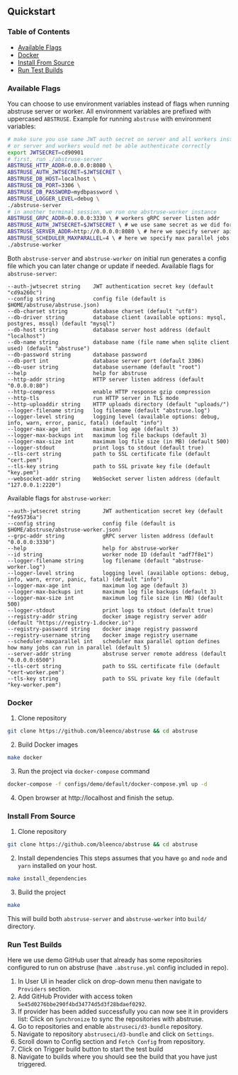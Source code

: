## Quickstart

### Table of Contents
* [Available Flags](#available-flags)
* [Docker](#docker)
* [Install From Source](#install-from-source)
* [Run Test Builds](#run-test-builds)

### Available Flags
You can choose to use environment variables instead of flags when running abstruse server or worker.
All environment variables are prefixed with uppercased `ABSTRUSE`.
Example for running `abstruse` with environment variables:

```sh
# make sure you use same JWT auth secret on server and all workers instances,
# or server and workers would not be able authenticate correctly
export JWTSECRET=cd90901
# first, run ./abstruse-server
ABSTRUSE_HTTP_ADDR=0.0.0.0:8080 \
ABSTRUSE_AUTH_JWTSECRET=$JWTSECRET \
ABSTRUSE_DB_HOST=localhost \
ABSTRUSE_DB_PORT=3306 \
ABSTRUSE_DB_PASSWORD=mydbpassword \
ABSTRUSE_LOGGER_LEVEL=debug \
./abstruse-server
# in another terminal session, we run one abstruse-worker instance
ABSTRUSE_GRPC_ADDR=0.0.0.0:3330 \ # workers gRPC server listen addr
ABSTRUSE_AUTH_JWTSECRET=$JWTSECRET \ # we use same secret as we did for server
ABSTRUSE_SERVER_ADDR=http://0.0.0.0:8080 \ # here we specify server api url
ABSTRUSE_SCHEDULER_MAXPARALLEL=4 \ # here we specify max parallel jobs that this worker can run
./abstruse-worker
```

Both `abstruse-server` and `abstruse-worker` on initial run generates a config file which you can later change or update if needed.
Available flags for `abstruse-server`:

```
--auth-jwtsecret string    JWT authentication secret key (default "cd9a260c")
--config string            config file (default is $HOME/abstruse/abstruse.json)
--db-charset string        database charset (default "utf8")
--db-driver string         database client (available options: mysql, postgres, mssql) (default "mysql")
--db-host string           database server host address (default "localhost")
--db-name string           database name (file name when sqlite client used) (default "abstruse")
--db-password string       database password
--db-port int              database server port (default 3306)
--db-user string           database username (default "root")
--help                     help for abstruse
--http-addr string         HTTP server listen address (default "0.0.0.0:80")
--http-compress            enable HTTP response gzip compression
--http-tls                 run HTTP server in TLS mode
--http-uploaddir string    HTTP uploads directory (default "uploads/")
--logger-filename string   log filename (default "abstruse.log")
--logger-level string      logging level (available options: debug, info, warn, error, panic, fatal) (default "info")
--logger-max-age int       maximum log age (default 3)
--logger-max-backups int   maximum log file backups (default 3)
--logger-max-size int      maximum log file size (in MB) (default 500)
--logger-stdout            print logs to stdout (default true)
--tls-cert string          path to SSL certificate file (default "cert.pem")
--tls-key string           path to SSL private key file (default "key.pem")
--websocket-addr string    WebSocket server listen address (default "127.0.0.1:2220")
```
Available flags for `abstruse-worker`:
```
--auth-jwtsecret string       JWT authentication secret key (default "fe95736a")
--config string               config file (default is $HOME/abstruse/abstruse-worker.json)
--grpc-addr string            gRPC server listen address (default "0.0.0.0:3330")
--help                        help for abstruse-worker
--id string                   worker node ID (default "adf7f8e1")
--logger-filename string      log filename (default "abstruse-worker.log")
--logger-level string         logging level (available options: debug, info, warn, error, panic, fatal) (default "info")
--logger-max-age int          maximum log age (default 3)
--logger-max-backups int      maximum log file backups (default 3)
--logger-max-size int         maximum log file size (in MB) (default 500)
--logger-stdout               print logs to stdout (default true)
--registry-addr string        docker image registry server addr (default "https://registry-1.docker.io")
--registry-password string    docker image registry password
--registry-username string    docker image registry username
--scheduler-maxparallel int   scheduler max parallel option defines how many jobs can run in parallel (default 5)
--server-addr string          abstruse server remote address (default "0.0.0.0:6500")
--tls-cert string             path to SSL certificate file (default "cert-worker.pem")
--tls-key string              path to SSL private key file (default "key-worker.pem")
```

### Docker

1. Clone repository
```sh
git clone https://github.com/bleenco/abstruse && cd abstruse
```
2. Build Docker images
```sh
make docker
```
3. Run the project via `docker-compose` command
```sh
docker-compose -f configs/demo/default/docker-compose.yml up -d
```
4. Open browser at http://localhost and finish the setup.

### Install From Source

1. Clone repository
```sh
git clone https://github.com/bleenco/abstruse && cd abstruse
```
2. Install dependencies
This steps assumes that you have `go` and `node` and `yarn` installed on your host.
```sh
make install_dependencies
```
3. Build the project
```sh
make
```
This will build both `abstruse-server` and `abstruse-worker` into `build/` directory.

### Run Test Builds

Here we use demo GitHub user that already has some repositories configured to run on abstruse (have `.abstruse.yml` config included in repo).

1. In User UI in header click on drop-down menu then navigate to `Providers` section.
2. Add GitHub Provider with access token `5e45d0276bbe290f4bd34774d5d3f28bdaef0292`.
3. If provider has been added successfully you can now see it in providers list:
Click on `Synchronize` to sync the repositories with abstruse.
4. Go to repositories and enable `abstruseci/d3-bundle` repository.
5. Navigate to repository `abstruseci/d3-bundle` and click on `Settings`.
6. Scroll down to Config section and `Fetch Config` from repository.
7. Click on Trigger build button to start the test build
8. Navigate to builds where you should see the build that you have just triggered.

